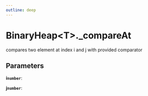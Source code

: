 ```yaml
---
outline: deep
---
```


# **BinaryHeap&lt;T&gt;._compareAt**

compares two element at index i and j with provided comparator

## ****Parameters****

**i`number`**: 

**j`number`**: 


